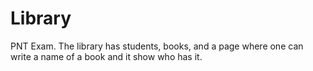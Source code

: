 # Library
PNT Exam. The library has students, books, and a page where one can write a name of a book and it show  who has it.
